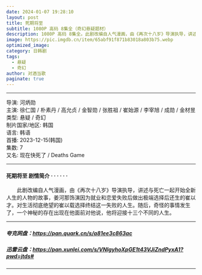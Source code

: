 ```yaml
---
date: 2024-01-07 19:28:10
layout: post
title: 死期将至
subtitle: 1080P 高码 8集全（奇幻悬疑题材）
description: 1080P 高码 8集全。此剧改编自人气漫画，由《再次十八岁》导演执导，讲述与死亡一起开始全新人生的人物的故事，姜河那饰演因为就业和恋爱失败后做出极端选择后还生的崔以才...
image: https://pic.imgdb.cn/item/65abf91f871b83018a803b75.webp
optimized_image: 
category: 日韩剧
tags:
  - 悬疑
  - 奇幻
author: 对酒当歌
paginate: true
---
```

---

导演: 河炳勋  
主演: 徐仁国 / 朴素丹 / 高允贞 / 金智勋 / 张胜祖 / 崔始源 / 李宰旭 / 成勋 / 金材昱  
类型: 悬疑 / 奇幻  
制片国家/地区: 韩国  
语言: 韩语  
首播: 2023-12-15(韩国)  
集数: 7  
又名: 现在快死了 / Deaths Game  

---

#### 死期将至 剧情简介 · · · · · ·

　　此剧改编自人气漫画，由《再次十八岁》导演执导，讲述与死亡一起开始全新人生的人物的故事，姜河那饰演因为就业和恋爱失败后做出极端选择后还生的崔以才。对生活彻底绝望的崔以载选择终结这一失败的人生。随后，奇怪的事情发生了，一个神秘的存在出现在他面前对他说，他将迎接十三个不同的人生。

---

##### 夸克网盘：<https://pan.quark.cn/s/a81ee3c863ac>

##### 迅雷云盘：<https://pan.xunlei.com/s/VNlgyhoXpGE1t43VJiZndPyxA1?pwd=jtds#>

---
